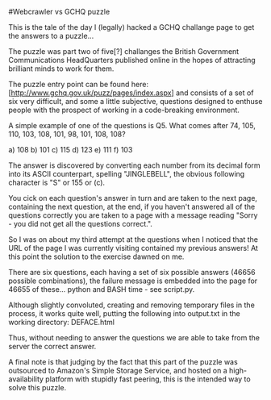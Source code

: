 #Webcrawler vs GCHQ puzzle

This is the tale of the day I (legally) hacked a GCHQ challange page to get the answers to a puzzle...

The puzzle was part two of five[?] challanges the British Government Communications HeadQuarters published online in the hopes of attracting brilliant minds to work for them.

The puzzle entry point can be found here: [http://www.gchq.gov.uk/puzz/pages/index.aspx] and consists of a set of six very difficult, and some a little subjective, questions designed to enthuse people with the prospect of working in a code-breaking environment.

A simple example of one of the questions is Q5. What comes after 74, 105, 110, 103, 108, 101, 98, 101, 108, 108? 

a) 108
b) 101
c) 115
d) 123
e) 111
f) 103

The answer is discovered by converting each number from its decimal form into its ASCII counterpart, spelling "JINGLEBELL", the obvious following character is "S" or 155 or (c). 

You cick on each question's answer in turn and are taken to the next page, containing the next question, at the end, if you haven't answered all of the questions correctly you are taken to a page with a message reading "Sorry - you did not get all the questions correct.".

So I was on about my third attempt at the questions when I noticed that the URL of the page I was currently visiting contained my previous answers! At this point the solution to the exercise dawned on me.

There are six questions, each having a set of six possible answers (46656 possible combinations), the failure message is embedded into the page for 46655 of these... python and BASH time - see script.py.

Although slightly convoluted, creating and removing temporary files in the process, it works quite well, putting the following into output.txt in the working directory: DEFACE.html

Thus, without needing to answer the questions we are able to take from the server the correct answer.

A final note is that judging by the fact that this part of the puzzle was outsourced to Amazon's Simple Storage Service, and hosted on a high-availability platform with stupidly fast peering, this is the intended way to solve this puzzle.
